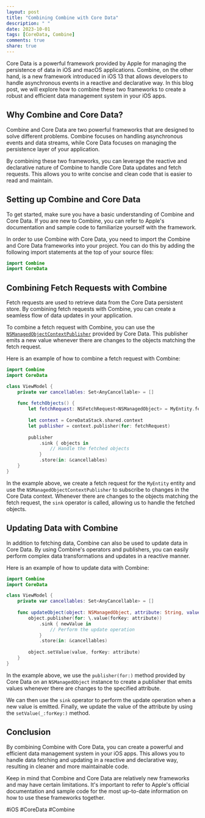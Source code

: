 ```yaml
---
layout: post
title: "Combining Combine with Core Data"
description: " "
date: 2023-10-01
tags: [CoreData, Combine]
comments: true
share: true
---
```


Core Data is a powerful framework provided by Apple for managing the persistence of data in iOS and macOS applications. Combine, on the other hand, is a new framework introduced in iOS 13 that allows developers to handle asynchronous events in a reactive and declarative way. In this blog post, we will explore how to combine these two frameworks to create a robust and efficient data management system in your iOS apps.

## Why Combine and Core Data?

Combine and Core Data are two powerful frameworks that are designed to solve different problems. Combine focuses on handling asynchronous events and data streams, while Core Data focuses on managing the persistence layer of your application.

By combining these two frameworks, you can leverage the reactive and declarative nature of Combine to handle Core Data updates and fetch requests. This allows you to write concise and clean code that is easier to read and maintain.

## Setting up Combine and Core Data

To get started, make sure you have a basic understanding of Combine and Core Data. If you are new to Combine, you can refer to Apple's documentation and sample code to familiarize yourself with the framework.

In order to use Combine with Core Data, you need to import the Combine and Core Data frameworks into your project. You can do this by adding the following import statements at the top of your source files:

```swift
import Combine
import CoreData
```

## Combining Fetch Requests with Combine

Fetch requests are used to retrieve data from the Core Data persistent store. By combining fetch requests with Combine, you can create a seamless flow of data updates in your application.

To combine a fetch request with Combine, you can use the [`NSManagedObjectContextPublisher`](https://developer.apple.com/documentation/combine/nsmanagedobjectcontextpublisher) provided by Core Data. This publisher emits a new value whenever there are changes to the objects matching the fetch request.

Here is an example of how to combine a fetch request with Combine:

```swift
import Combine
import CoreData

class ViewModel {
    private var cancellables: Set<AnyCancellable> = []
    
    func fetchObjects() {
        let fetchRequest: NSFetchRequest<NSManagedObject> = MyEntity.fetchRequest()
        
        let context = CoreDataStack.shared.context
        let publisher = context.publisher(for: fetchRequest)
        
        publisher
            .sink { objects in
                // Handle the fetched objects
            }
            .store(in: &cancellables)
    }
}
```

In the example above, we create a fetch request for the `MyEntity` entity and use the `NSManagedObjectContextPublisher` to subscribe to changes in the Core Data context. Whenever there are changes to the objects matching the fetch request, the `sink` operator is called, allowing us to handle the fetched objects.

## Updating Data with Combine

In addition to fetching data, Combine can also be used to update data in Core Data. By using Combine's operators and publishers, you can easily perform complex data transformations and updates in a reactive manner.

Here is an example of how to update data with Combine:

```swift
import Combine
import CoreData

class ViewModel {
    private var cancellables: Set<AnyCancellable> = []
    
    func updateObject(object: NSManagedObject, attribute: String, value: Any) {
        object.publisher(for: \.value(forKey: attribute))
            .sink { newValue in
                // Perform the update operation
            }
            .store(in: &cancellables)
        
        object.setValue(value, forKey: attribute)
    }
}
```

In the example above, we use the `publisher(for:)` method provided by Core Data on an `NSManagedObject` instance to create a publisher that emits values whenever there are changes to the specified attribute.

We can then use the `sink` operator to perform the update operation when a new value is emitted. Finally, we update the value of the attribute by using the `setValue(_:forKey:)` method.

## Conclusion

By combining Combine with Core Data, you can create a powerful and efficient data management system in your iOS apps. This allows you to handle data fetching and updating in a reactive and declarative way, resulting in cleaner and more maintainable code.

Keep in mind that Combine and Core Data are relatively new frameworks and may have certain limitations. It's important to refer to Apple's official documentation and sample code for the most up-to-date information on how to use these frameworks together.

#iOS #CoreData #Combine